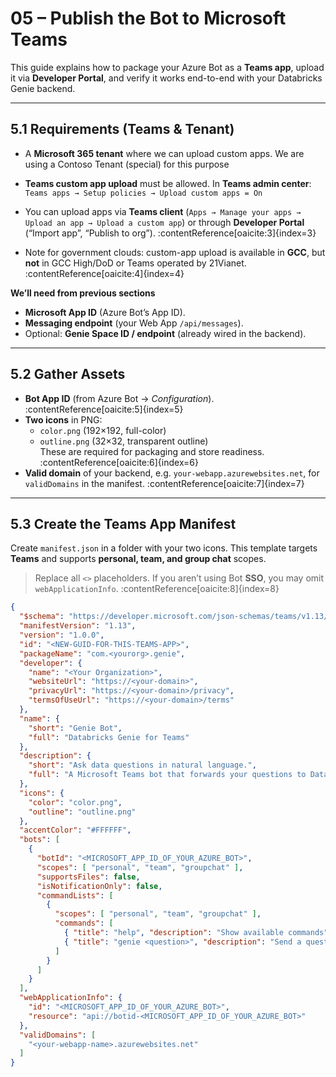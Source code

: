 # 05 – Publish the Bot to Microsoft Teams

This guide explains how to package your Azure Bot as a **Teams app**, upload it via **Developer Portal**, and verify it works end-to-end with your Databricks Genie backend. 

---

## 5.1 Requirements (Teams & Tenant)

- A **Microsoft 365 tenant** where we can upload custom apps. We are using a Contoso Tenant (special) for this purpose 
- **Teams custom app upload** must be allowed. In **Teams admin center**:  
  `Teams apps → Setup policies → Upload custom apps = On`

  
- You can upload apps via **Teams client** (`Apps → Manage your apps → Upload an app → Upload a custom app`) or through **Developer Portal** (“Import app”, “Publish to org”). :contentReference[oaicite:3]{index=3}
- Note for government clouds: custom-app upload is available in **GCC**, but **not** in GCC High/DoD or Teams operated by 21Vianet. :contentReference[oaicite:4]{index=4}

**We’ll need from previous sections**
- **Microsoft App ID** (Azure Bot’s App ID).
- **Messaging endpoint** (your Web App `/api/messages`).
- Optional: **Genie Space ID / endpoint** (already wired in the backend).

---

## 5.2 Gather Assets

- **Bot App ID** (from Azure Bot → *Configuration*). :contentReference[oaicite:5]{index=5}  
- **Two icons** in PNG:
  - `color.png` (192×192, full-color)  
  - `outline.png` (32×32, transparent outline)  
  These are required for packaging and store readiness. :contentReference[oaicite:6]{index=6}
- **Valid domain** of your backend, e.g. `your-webapp.azurewebsites.net`, for `validDomains` in the manifest. :contentReference[oaicite:7]{index=7}

---

## 5.3 Create the Teams App Manifest

Create `manifest.json` in a folder with your two icons. This template targets **Teams** and supports **personal, team, and group chat** scopes.

> Replace all `<>` placeholders. If you aren’t using Bot **SSO**, you may omit `webApplicationInfo`. :contentReference[oaicite:8]{index=8}

```json
{
  "$schema": "https://developer.microsoft.com/json-schemas/teams/v1.13/MicrosoftTeams.schema.json",
  "manifestVersion": "1.13",
  "version": "1.0.0",
  "id": "<NEW-GUID-FOR-THIS-TEAMS-APP>",
  "packageName": "com.<yourorg>.genie",
  "developer": {
    "name": "<Your Organization>",
    "websiteUrl": "https://<your-domain>",
    "privacyUrl": "https://<your-domain>/privacy",
    "termsOfUseUrl": "https://<your-domain>/terms"
  },
  "name": {
    "short": "Genie Bot",
    "full": "Databricks Genie for Teams"
  },
  "description": {
    "short": "Ask data questions in natural language.",
    "full": "A Microsoft Teams bot that forwards your questions to Databricks Genie and returns answers from your Lakehouse."
  },
  "icons": {
    "color": "color.png",
    "outline": "outline.png"
  },
  "accentColor": "#FFFFFF",
  "bots": [
    {
      "botId": "<MICROSOFT_APP_ID_OF_YOUR_AZURE_BOT>",
      "scopes": [ "personal", "team", "groupchat" ],
      "supportsFiles": false,
      "isNotificationOnly": false,
      "commandLists": [
        {
          "scopes": [ "personal", "team", "groupchat" ],
          "commands": [
            { "title": "help", "description": "Show available commands" },
            { "title": "genie <question>", "description": "Send a question to Databricks Genie" }
          ]
        }
      ]
    }
  ],
  "webApplicationInfo": {
    "id": "<MICROSOFT_APP_ID_OF_YOUR_AZURE_BOT>",
    "resource": "api://botid-<MICROSOFT_APP_ID_OF_YOUR_AZURE_BOT>"
  },
  "validDomains": [
    "<your-webapp-name>.azurewebsites.net"
  ]
}

